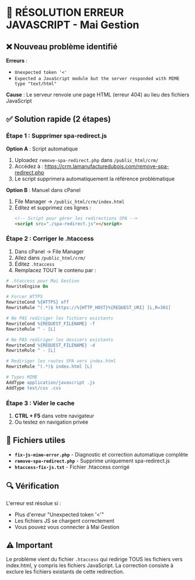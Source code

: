 # 🚨 RÉSOLUTION ERREUR JAVASCRIPT - Mai Gestion

## ❌ Nouveau problème identifié

**Erreurs** :
- `Unexpected token '<'` 
- `Expected a JavaScript module but the server responded with MIME type "text/html"`

**Cause** : Le serveur renvoie une page HTML (erreur 404) au lieu des fichiers JavaScript

## ✅ Solution rapide (2 étapes)

### Étape 1 : Supprimer spa-redirect.js

**Option A** : Script automatique
1. Uploadez `remove-spa-redirect.php` dans `/public_html/crm/`
2. Accédez à : https://crm.lamanufacturedubois.com/remove-spa-redirect.php
3. Le script supprimera automatiquement la référence problématique

**Option B** : Manuel dans cPanel
1. File Manager → `/public_html/crm/index.html`
2. Éditez et supprimez ces lignes :
   ```html
   <!-- Script pour gérer les redirections SPA -->
   <script src="./spa-redirect.js"></script>
   ```

### Étape 2 : Corriger le .htaccess

1. Dans cPanel → File Manager
2. Allez dans `/public_html/crm/`
3. Éditez `.htaccess`
4. Remplacez TOUT le contenu par :

```apache
# .htaccess pour Mai Gestion
RewriteEngine On

# Forcer HTTPS
RewriteCond %{HTTPS} off
RewriteRule ^(.*)$ https://%{HTTP_HOST}%{REQUEST_URI} [L,R=301]

# Ne PAS rediriger les fichiers existants
RewriteCond %{REQUEST_FILENAME} -f
RewriteRule ^ - [L]

# Ne PAS rediriger les dossiers existants
RewriteCond %{REQUEST_FILENAME} -d
RewriteRule ^ - [L]

# Rediriger les routes SPA vers index.html
RewriteRule ^(.*)$ index.html [L]

# Types MIME
AddType application/javascript .js
AddType text/css .css
```

### Étape 3 : Vider le cache

1. **CTRL + F5** dans votre navigateur
2. Ou testez en navigation privée

## 📁 Fichiers utiles

- **`fix-js-mime-error.php`** - Diagnostic et correction automatique complète
- **`remove-spa-redirect.php`** - Supprime uniquement spa-redirect.js
- **`htaccess-fix-js.txt`** - Fichier .htaccess corrigé

## 🔍 Vérification

L'erreur est résolue si :
- Plus d'erreur "Unexpected token '<'"
- Les fichiers JS se chargent correctement
- Vous pouvez vous connecter à Mai Gestion

## ⚠️ Important

Le problème vient du fichier `.htaccess` qui redirige TOUS les fichiers vers index.html, y compris les fichiers JavaScript. La correction consiste à exclure les fichiers existants de cette redirection. 